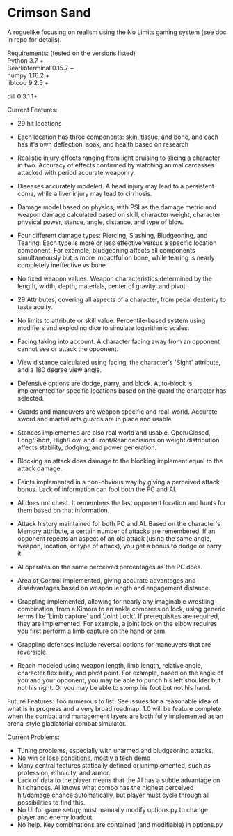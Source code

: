 # Crimson Sand

A roguelike focusing on realism using the No Limits gaming system (see doc in repo for details). 

Requirements: (tested on the versions listed)</br>
Python 3.7 +</br>
Bearlibterminal 0.15.7 +</br>
numpy 1.16.2 +</br>
libtcod 9.2.5 +</br>

dill 0.3.1.1+</br>



Current Features:

- 29 hit locations

- Each location has three components: skin, tissue, and bone, and each has it's own deflection, soak, and health based on research

- Realistic injury effects ranging from light bruising to slicing a character in two. Accuracy of effects confirmed by watching animal carcasses attacked with period accurate weaponry. 

- Diseases accurately modeled. A head injury may lead to a persistent coma, while a liver injury may lead to cirrhosis. 

- Damage model based on physics, with PSI as the damage metric and weapon damage calculated based on skill, character weight, character physical power, stance, angle, distance, and type of blow. 

- Four different damage types: Piercing, Slashing, Bludgeoning, and Tearing. Each type is more or less effective versus a specific location component. For example, bludgeoning affects all components simultaneously but is more impactful on bone, while tearing is nearly completely ineffective vs bone. 

- No fixed weapon values. Weapon characteristics determined by the length, width, depth, materials, center of gravity, and pivot. 

- 29 Attributes, covering all aspects of a character, from pedal dexterity to taste acuity.

- No limits to attribute or skill value. Percentile-based system using modifiers and exploding dice to simulate logarithmic scales.

- Facing taking into account. A character facing away from an opponent cannot see or attack the opponent. 

- View distance calculated using facing, the character's 'Sight' attribute, and a 180 degree view angle. 

- Defensive options are dodge, parry, and block. Auto-block is implemented for specific locations based on the guard the character has selected. 

- Guards and maneuvers are weapon specific and real-world. Accurate sword and martial arts guards are in place and usable. 

- Stances implemented are also real world and usable. Open/Closed, Long/Short, High/Low, and Front/Rear decisions on weight distribution affects stability, dodging, and power generation.

- Blocking an attack does damage to the blocking implement equal to the attack damage.

- Feints implemented in a non-obvious way by giving a perceived attack bonus. Lack of information can fool both the PC and AI. 

- AI does not cheat. It remembers the last opponent location and hunts for them based on that information. 

- Attack history maintained for both PC and AI. Based on the character's Memory attribute, a certain number of attacks are remembered. If an opponent repeats an aspect of an old attack (using the same angle, weapon, location, or type of attack), you get a bonus to dodge or parry it. 

- AI operates on the same perceived percentages as the PC does. 

- Area of Control implemented, giving accurate advantages and disadvantages based on weapon length and engagement distance.

- Grappling implemented, allowing for nearly any imaginable wrestling combination, from a Kimora to an ankle compression lock, using generic terms like 'Limb capture' and 'Joint Lock'. If prerequisites are required, they are implemented. For example, a joint lock on the elbow requires you first perform a limb capture on the hand or arm. 

- Grappling defenses include reversal options for maneuvers that are reversible.

- Reach modeled using weapon length, limb length, relative angle, character flexibility, and pivot point. For example, based on the angle of you and your opponent, you may be able to punch his left shoulder but not his right. Or you may be able to stomp his foot but not his hand. 

  



Future Features: Too numerous to list. See issues for a reasonable idea of what is in progress and a very broad roadmap. 1.0 will be feature complete when the combat and management layers are both fully implemented as an arena-style gladiatorial combat simulator.  



Current Problems:

- Tuning problems, especially with unarmed and bludgeoning attacks.
- No win or lose conditions, mostly a tech demo
- Many central features statically defined or unimplemented, such as profession, ethnicity, and armor. 
- Lack of data to the player means that the AI has a subtle advantage on hit chances. AI knows what combo has the highest perceived hit/damage chance automatically, but player must cycle through all possibilities to find this. 
- No UI for game setup; must manually modify options.py to change player and enemy loadout
- No help. Key combinations are contained (and modifiable) in options.py

